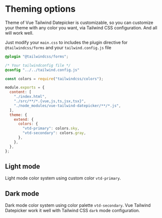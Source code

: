 # Theming options

Theme of Vue Tailwind Datepicker is customizable, so you can customize your theme with any color you want, via Tailwind CSS configuration. And all will work well.

Just modify your `main.css` to includes the plugin directive for `@tailwindcss/forms` and your `tailwind.config.js` file
```css
@plugin "@tailwindcss/forms";

/* Your tailwindconfig file */
@config "../../tailwind.config.js"
```

```js
const colors = require("tailwindcss/colors");

module.exports = {
  content: [
    "./index.html",
    "./src/**/*.{vue,js,ts,jsx,tsx}",
    "./node_modules/vue-tailwind-datepicker/**/*.js",
  ],
  theme: {
    extend: {
      colors: {
        "vtd-primary": colors.sky,
        "vtd-secondary": colors.gray,
      },
    },
  },
};
```

## Light mode

Light mode color system using custom color `vtd-primary`.

## Dark mode

Dark mode color system using color palette `vtd-secondary`. Vue Tailwind Datepicker work it well with Tailwind CSS `dark` mode configuration.
